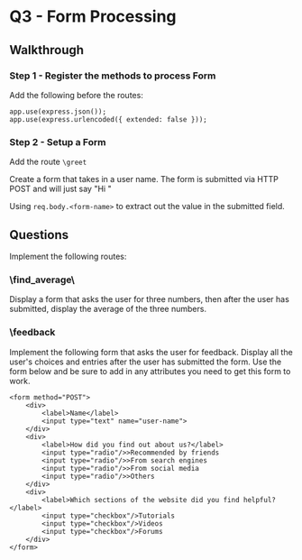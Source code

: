# Q3 - Form Processing

## Walkthrough

### Step 1 - Register the methods to process Form
Add the following before the routes:

```
app.use(express.json());
app.use(express.urlencoded({ extended: false }));
```

### Step 2 - Setup a Form
Add the route `\greet`

Create a form that takes in a user name. The form is submitted via HTTP POST and will just say "Hi <whatever the user name is>"

Using `req.body.<form-name>` to extract out the value in the submitted field.

## Questions

Implement the following routes:

### \find_average\
Display a form that asks the user for three numbers, then after the user has submitted, display the average of the three numbers.

### \feedback
Implement the following form that asks the user for feedback. Display all the user's choices and entries after the user has submitted the form.
Use the form below and be sure to add in any attributes you need to get this form to work.
```
<form method="POST">
    <div>
        <label>Name</label>
        <input type="text" name="user-name">
    </div>
    <div>
        <label>How did you find out about us?</label>
        <input type="radio"/>>Recommended by friends
        <input type="radio"/>>From search engines
        <input type="radio"/>>From social media
        <input type="radio"/>>Others
    </div>
    <div>
        <label>Which sections of the website did you find helpful?</label>
        <input type="checkbox"/>Tutorials
        <input type="checkbox"/>Videos
        <input type="checkbox"/>Forums
    </div>
</form>
```